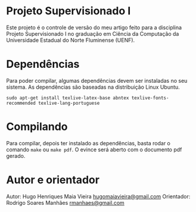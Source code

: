 # Projeto Supervisionado I

Este projeto é o controle de versão do meu artigo feito para a disciplina
Projeto Supervisionado I no graduação em Ciência da Computação da Universidade
Estadual do Norte Fluminense (UENF).


# Dependências

Para poder compilar, algumas dependências devem ser instaladas no seu sistema.
As dependências são baseadas na distribuição Linux Ubuntu.

    sudo apt-get install texlive-latex-base abntex texlive-fonts-recommended texlive-lang-portuguese


# Compilando

Para compilar, depois ter instalado as dependências, basta rodar o comando
`make` ou `make pdf`. O evince será aberto com o documento pdf gerado.


# Autor e orientador

Autor: Hugo Henriques Maia Vieira <hugomaiavieira@gmail.com>
Orientador: Rodrigo Soares Manhães <rmanhaes@gmail.com>

